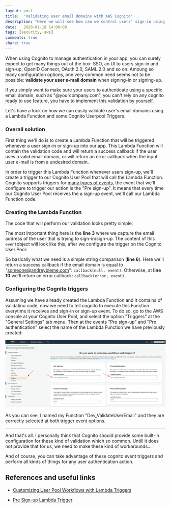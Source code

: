 ```yaml
---
layout: post
title:  "Validating user email domains with AWS Cognito"
description: "Here we will see how can we control users' sign-in using only allowed email domains, by using Cognito and Lambda Functions."
date:   2020-01-18 14:00:00
tags: [security, aws]
comments: true
share: true
---
```



When using Cognito to manage authentication in your app, you can surely expect to get many things out of the box: SSO, an UI to users sign-in and sign-up, OpenID Connect, OAuth 2.0, SAML 2.0 and so on. Amoung so many configuration options, one very common need seems not to be possible: **validate your user e-mail domain** when signing-in or signing-up.

If you simply want to make sure your users to authenticate using a specific email domain, such as "@yourcompany.com", you can't rely on any cognito ready to use feature, you have to implement this validation by yourself.

Let's have a look on how we can easily validate user's email domains using a Lambda Function and some Cognito Userpool Triggers.

### Overall solution

First thing we'll do is to create a Lambda Function that will be triggered whenever a user sign-in or sign-up into our app. This Lambda Function will contain the validation code and will return a success callback if the user uses a valid email domain, or will return an error callback when the input user e-mail is from a undesired domain.

In order to trigger this Lambda Function whenever users sign-up, we'll create a trigger to our Cognito User Pool that will call the Lambda Function. Cognito supports triggers for [many types of events](https://docs.aws.amazon.com/cognito/latest/developerguide/cognito-user-identity-pools-working-with-aws-lambda-triggers.html?icmpid=docs_cognito_console), the event that we'll configure to trigger our action is the "Pre sign-up". It means that every time our Cognito User Pool receives the a sign-up event, we'll call our Lambda Function code.


### Creating the Lambda Function

The code that will perform our validation looks pretty simple:

<script src="https://gist.github.com/andreybleme/87abdc22167d3ad29ca67fccffc83e82.js"></script>

The most important thing here is the **line 3** where we capture the email address of the user that is trying to sign-in/sign-up. The content of this `event`object will look like this, after we configure the trigger on the Cognito User Pool:


<script src="https://gist.github.com/andreybleme/6aa969763f83349f236587fc28162aac.js"></script>

So basically what we need is a simple string comparison (**line 6**). Here we'll return a success callback if the email domain is equal to "someone@andreybleme.com": `callback(null, event)`. Otherwise, at **line 10** we'll return an error callback: `callback(error, event)`.


### Configuring the Cognito triggers

Assuming we have already created the Lambda Function and it contains of validatino code, now we need to tell cognito to execute this Function everytime it receives and sign-in or sign-up event. To do so, go to the AWS console at your Cognito User Pool, and select the option "Triggers" at the "General Settings" tab menu. Then at the events "Pre sign-up" and "Pre authentication" select the name of the Lambda Function we have previously created:

![AWS Cognito User Pool Triggers](https://raw.githubusercontent.com/andreybleme/andreybleme.github.io/master/assets/img/aws-cognito-userpool-trigger.png "AWS Cognito User Pool Triggers")

As you can see, I named my Function "Dev_ValidateUserEmail" and they are correctly selected at both trigger event options.

---

And that's all. I personally think that Cognito should provide some built-in configuration for these kind of validation which so common. Untill it does not provide that for us, we need to make these kind of workarounds...

And of course, you can take advantage of these cognito event triggers and perform all kinds of things for any user authentication action.


References and useful links
---

-  [Customizing User Pool Workflows with Lambda Triggers](https://docs.aws.amazon.com/cognito/latest/developerguide/cognito-user-identity-pools-working-with-aws-lambda-triggers.html)

-  [Pre Sign-up Lambda Trigger](https://docs.aws.amazon.com/cognito/latest/developerguide/user-pool-lambda-pre-sign-up.html)
